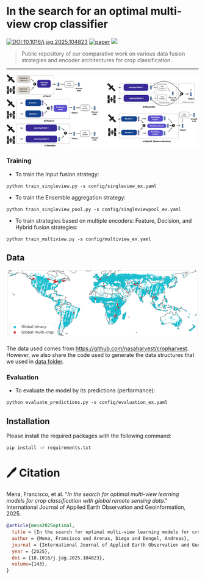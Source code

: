 # In the search for an optimal multi-view crop classifier
[![DOI:10.1016/j.jag.2025.104823](http://img.shields.io/badge/DOI-10.1016/j.jag.2025.104823-blue.svg)](https://doi.org/10.1016/j.jag.2025.104823)
[![paper](https://img.shields.io/badge/arXiv-2308.05407-D12424)](https://www.arxiv.org/abs/2308.05407) 
<a href="https://github.com/fmenat/mvlearning">  <img src="https://img.shields.io/badge/Package-mvlearning-blue"/>  </a> 

> Public repository of our comparative work on various data fusion strategies and encoder architectures for crop classification.
---

![strategies](imgs/strategies.jpg)

### Training
* To train the Input fusion strategy:  
```
python train_singleview.py -s config/singleview_ex.yaml
```
* To train the Ensemble aggregation strategy:  
```
python train_singleview_pool.py -s config/singleviewpool_ex.yaml
```
* To train strategies based on multiple encoders: Feature, Decision, and Hybrid fusion strategies:
```
python train_multiview.py -s config/multiview_ex.yaml
```

## Data

![map](imgs/croph_map.jpg)

The data used comes from https://github.com/nasaharvest/cropharvest. However, we also share the code used to generate the data structures that we used in [data folder](./data).


### Evaluation
* To evaluate the model by its predictions (performance):
```
python evaluate_predictions.py -s config/evaluation_ex.yaml
```


## Installation
Please install the required packages with the following command:
```
pip install -r requirements.txt
```

# 🖊️ Citation

Mena, Francisco, et al. "*In the search for optimal multi-view learning models for crop classification with global remote sensing data*." International Journal of Applied Earth Observation and Geoinformation, 2025.
```bibtex
@article{mena2025optimal,
  title = {In the search for optimal multi-view learning models for crop classification with global remote sensing data},
  author = {Mena, Francisco and Arenas, Diego and Dengel, Andreas},
  journal = {International Journal of Applied Earth Observation and Geoinformation},
  year = {2025},
  doi = {10.1016/j.jag.2025.104823},
  volume={143},
}
```
